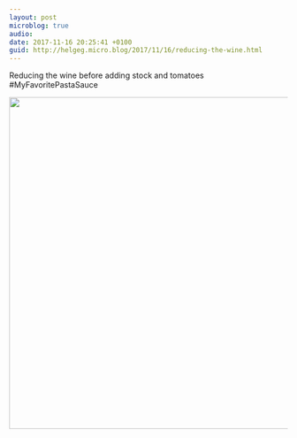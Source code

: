 ```yaml
---
layout: post
microblog: true
audio: 
date: 2017-11-16 20:25:41 +0100
guid: http://helgeg.micro.blog/2017/11/16/reducing-the-wine.html
---
```

Reducing the wine before adding stock and tomatoes #MyFavoritePastaSauce

<img src="http://helgeg.micro.blog/uploads/2018/953226e638.jpg" width="600" height="600" />
